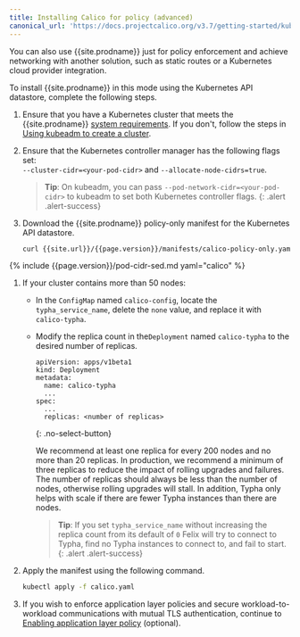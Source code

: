 ```yaml
---
title: Installing Calico for policy (advanced)
canonical_url: 'https://docs.projectcalico.org/v3.7/getting-started/kubernetes/installation/other'
---
```


You can also use {{site.prodname}} just for policy enforcement and achieve networking
with another solution, such as static routes or a Kubernetes cloud provider integration.

To install {{site.prodname}} in this mode using the Kubernetes API datastore,
complete the following steps.

1. Ensure that you have a Kubernetes cluster that meets the
   {{site.prodname}} [system requirements](../requirements). If you don't,
   follow the steps in [Using kubeadm to create a cluster](http://kubernetes.io/docs/getting-started-guides/kubeadm/).

1. Ensure that the Kubernetes controller manager has the following flags
   set: <br>
   `--cluster-cidr=<your-pod-cidr>` and `--allocate-node-cidrs=true`.

   > **Tip**: On kubeadm, you can pass `--pod-network-cidr=<your-pod-cidr>`
   > to kubeadm to set both Kubernetes controller flags.
   {: .alert .alert-success}

1. Download the {{site.prodname}} policy-only manifest for the Kubernetes API datastore.

   ```bash
   curl {{site.url}}/{{page.version}}/manifests/calico-policy-only.yaml -O
   ```

{% include {{page.version}}/pod-cidr-sed.md yaml="calico" %}

1. If your cluster contains more than 50 nodes:

   - In the `ConfigMap` named `calico-config`, locate the `typha_service_name`,
     delete the `none` value, and replace it with `calico-typha`.

   - Modify the replica count in the`Deployment` named `calico-typha`
     to the desired number of replicas.

     ```
     apiVersion: apps/v1beta1
     kind: Deployment
     metadata:
       name: calico-typha
       ...
     spec:
       ...
       replicas: <number of replicas>
     ```
     {: .no-select-button}

     We recommend at least one replica for every 200 nodes and no more than
     20 replicas. In production, we recommend a minimum of three replicas to reduce
     the impact of rolling upgrades and failures.  The number of replicas should
     always be less than the number of nodes, otherwise rolling upgrades will stall.
     In addition, Typha only helps with scale if there are fewer Typha instances than
     there are nodes.

     > **Tip**: If you set `typha_service_name` without increasing the replica
     > count from its default of `0` Felix will try to connect to Typha, find no
     > Typha instances to connect to, and fail to start.
     {: .alert .alert-success}

1. Apply the manifest using the following command.

   ```bash
   kubectl apply -f calico.yaml
   ```

1. If you wish to enforce application layer policies and secure workload-to-workload
   communications with mutual TLS authentication, continue to [Enabling application layer policy](app-layer-policy) (optional).
